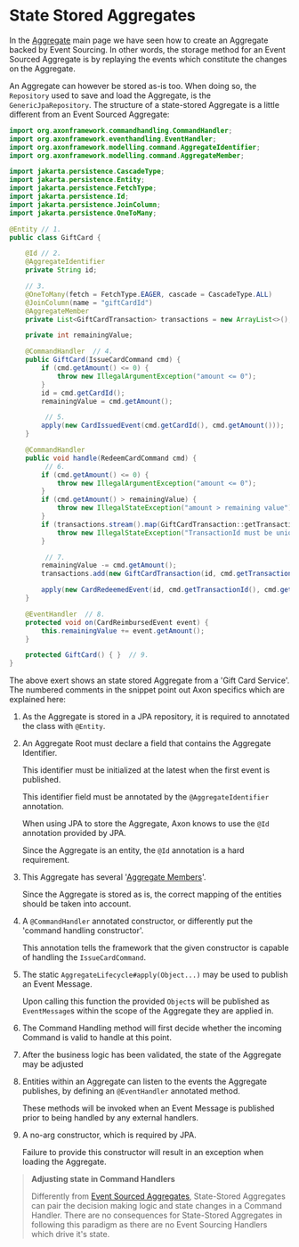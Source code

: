 # State Stored Aggregates

In the [Aggregate](aggregate.md) main page we have seen how to create an Aggregate backed by Event Sourcing. In other words, the storage method for an Event Sourced Aggregate is by replaying the events which constitute the changes on the Aggregate.

An Aggregate can however be stored as-is too. When doing so, the `Repository` used to save and load the Aggregate, is the `GenericJpaRepository`. The structure of a state-stored Aggregate is a little different from an Event Sourced Aggregate:

```java
import org.axonframework.commandhandling.CommandHandler;
import org.axonframework.eventhandling.EventHandler;
import org.axonframework.modelling.command.AggregateIdentifier;
import org.axonframework.modelling.command.AggregateMember;

import jakarta.persistence.CascadeType;
import jakarta.persistence.Entity;
import jakarta.persistence.FetchType;
import jakarta.persistence.Id;
import jakarta.persistence.JoinColumn;
import jakarta.persistence.OneToMany;

@Entity // 1.
public class GiftCard {

    @Id // 2.
    @AggregateIdentifier
    private String id;

    // 3.
    @OneToMany(fetch = FetchType.EAGER, cascade = CascadeType.ALL)
    @JoinColumn(name = "giftCardId")
    @AggregateMember
    private List<GiftCardTransaction> transactions = new ArrayList<>();

    private int remainingValue;

    @CommandHandler  // 4.
    public GiftCard(IssueCardCommand cmd) {
        if (cmd.getAmount() <= 0) {
            throw new IllegalArgumentException("amount <= 0");
        }
        id = cmd.getCardId();
        remainingValue = cmd.getAmount();

         // 5.
        apply(new CardIssuedEvent(cmd.getCardId(), cmd.getAmount()));
    }

    @CommandHandler
    public void handle(RedeemCardCommand cmd) {
         // 6.
        if (cmd.getAmount() <= 0) {
            throw new IllegalArgumentException("amount <= 0");
        }
        if (cmd.getAmount() > remainingValue) {
            throw new IllegalStateException("amount > remaining value");
        }
        if (transactions.stream().map(GiftCardTransaction::getTransactionId).anyMatch(cmd.getTransactionId()::equals)) {
            throw new IllegalStateException("TransactionId must be unique");
        }

         // 7.
        remainingValue -= cmd.getAmount();
        transactions.add(new GiftCardTransaction(id, cmd.getTransactionId(), cmd.getAmount()));

        apply(new CardRedeemedEvent(id, cmd.getTransactionId(), cmd.getAmount()));
    }

    @EventHandler  // 8.
    protected void on(CardReimbursedEvent event) {
        this.remainingValue += event.getAmount();
    }

    protected GiftCard() { }  // 9.
}
```

The above exert shows an state stored Aggregate from a 'Gift Card Service'. The numbered comments in the snippet point out Axon specifics which are explained here:

1. As the Aggregate is stored in a JPA repository, it is required to annotated the class with `@Entity`.  
2. An Aggregate Root must declare a field that contains the Aggregate Identifier.

   This identifier must be initialized at the latest when the first event is published.

   This identifier field must be annotated by the `@AggregateIdentifier` annotation.

   When using JPA to store the Aggregate, Axon knows to use the `@Id` annotation provided by JPA.

   Since the Aggregate is an entity, the `@Id` annotation is a hard requirement.

3. This Aggregate has several '[Aggregate Members](multi-entity-aggregates.md)'.

   Since the Aggregate is stored as is, the correct mapping of the entities should be taken into account.

4. A `@CommandHandler` annotated constructor, or differently put the 'command handling constructor'.

   This annotation tells the framework that the given constructor is capable of handling the `IssueCardCommand`.

5. The static `AggregateLifecycle#apply(Object...)` may be used to publish an Event Message.

   Upon calling this function the provided `Object`s will be published as `EventMessage`s within the scope of the Aggregate they are applied in.

6. The Command Handling method will first decide whether the incoming Command is valid to handle at this point.
7. After the business logic has been validated, the state of the Aggregate may be adjusted
8. Entities within an Aggregate can listen to the events the Aggregate publishes, by defining an `@EventHandler` annotated method.

   These methods will be invoked when an Event Message is published prior to being handled by any external handlers.

9. A no-arg constructor, which is required by JPA.

   Failure to provide this constructor will result in an exception when loading the Aggregate.

> **Adjusting state in Command Handlers**
>
> Differently from [Event Sourced Aggregates](aggregate.md), State-Stored Aggregates can pair the decision making logic and state changes in a Command Handler. There are no consequences for State-Stored Aggregates in following this paradigm as there are no Event Sourcing Handlers which drive it's state.

